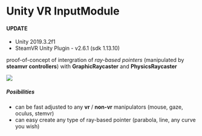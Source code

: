 # Unity VR InputModule

#### UPDATE
* Unity 2019.3.2f1
* SteamVR Unity Plugin - v2.6.1 (sdk 1.13.10)

proof-of-concept of intergration of *ray-based pointers* (manipulated by **steamvr controllers**) with **GraphicRaycaster** and **PhysicsRaycaster**

[![](https://thumbs.gfycat.com/CrispOfficialIggypops-size_restricted.gif)](https://gfycat.com/CrispOfficialIggypops)

##### Posibilities
* can be fast adjusted to any **vr** / **non-vr** manipulators (mouse, gaze, oculus, stemvr)
* can easy create any type of ray-based pointer (parabola, line, any curve you wish)